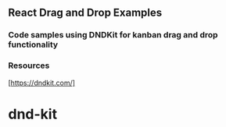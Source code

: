## React Drag and Drop Examples

### Code samples using DNDKit for kanban drag and drop functionality

### Resources

[https://dndkit.com/]
# dnd-kit
